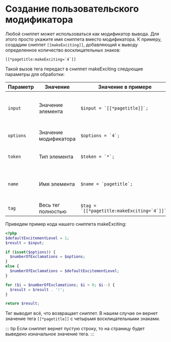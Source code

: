 # Создание пользовательского модификатора

Любой сниппет может использоваться как модификатор вывода. Для этого просто укажите имя сниппета вместо модификатора. К примеру, создадим сниппет `[[makeExciting]]`, добавляющий к выводу определенное количество восклицательных знаков:

```modx
[[*pagetitle:makeExciting=`4`]]
```

Такой вызов тега передаст в сниппет makeExciting следующие параметры для обработки:

| Параметр  | Значение              | Значение в примере                            | Комментарий                                            |
|-----------|-----------------------|-----------------------------------------------|--------------------------------------------------------|
| `input`   | Значение элемента     | ``$input = `[[*pagetitle]]`;``                | Значение элемента, к которому применяется модификатор. |
| `options` | Значение модификатора | ``$options = `4`;``                           | Дополнительные параметры (после знака `=`)             |
| `token`   | Тип элемента          | ``$token = `*`;``                             | Cимвол, определяющий тип тега.                         |
| `name`    | Имя элемента          | ``$name = `pagetitle`;``                      | Имя плейсхолдера, к которому применяется модификатор.  |
| `tag`     | Весь тег полностью    | ``$tag = `[[*pagetitle:makeExciting=`4`]]`;`` | Весь тег, полностью.                                   |

Приведем пример кода нашего сниппета makeExciting:

```php
<?php
$defaultExcitementLevel = 1;
$result = $input;

if (isset($options)) {
  $numberOfExclamations = $options;
}
else {
  $numberOfExclamations = $defaultExcitementLevel;
}

for ($i = $numberOfExclamations; $i > 0; $i--) {
  $result = $result . '!';
}

return $result;
```

Тег выводит всё, что возвращает сниппет. В нашем случае он вернет значение тега `[[*pagetitle]]` с четырьмя восклицательными знаками.

::: tip
Если сниппет вернет пустую строку, то на страницу будет выведено изначальное значение тега.
:::
